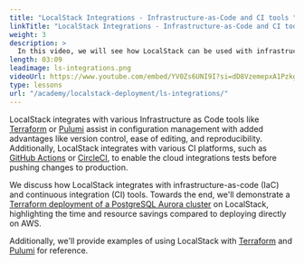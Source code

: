 ```yaml
---
title: "LocalStack Integrations - Infrastructure-as-Code and CI tools "
linkTitle: "LocalStack Integrations - Infrastructure-as-Code and CI tools "
weight: 3
description: >
  In this video, we will see how LocalStack can be used with infrastructure-as-code (IaC) and continuous integration (CI) tools to enable local development more efficient, and foster team collaboration. LocalStack integrations allow you to use your favorite tools to create and manage AWS resources locally.
length: 03:09
leadimage: ls-integrations.png
videoUrl: https://www.youtube.com/embed/YV0Zs6UNI9I?si=dD8VzemepxA1Pzkg
type: lessons
url: "/academy/localstack-deployment/ls-integrations/"
---
```


LocalStack integrates with various Infrastructure as Code tools like [Terraform](https://docs.localstack.cloud/user-guide/integrations/terraform/) or [Pulumi](https://docs.localstack.cloud/user-guide/integrations/pulumi/) assist in configuration management with added advantages like version control, ease of editing, and reproducibility. Additionally, LocalStack integrates with various CI platforms, such as [GitHub Actions](https://docs.localstack.cloud/user-guide/ci/github-actions/) or [CircleCI](https://docs.localstack.cloud/user-guide/ci/circle-ci/), to enable the cloud integrations tests before pushing changes to production.

We discuss how LocalStack integrates with infrastructure-as-code (IaC) and continuous integration (CI) tools. Towards the end, we'll demonstrate a [Terraform deployment of a PostgreSQL Aurora cluster](https://github.com/terraform-aws-modules/terraform-aws-rds-aurora/tree/v8.1.1/examples/postgresql) on LocalStack, highlighting the time and resource savings compared to deploying directly on AWS. 

Additionally, we'll provide examples of using LocalStack with [Terraform](https://github.com/localstack-samples/localstack-terraform-samples) and [Pulumi](https://github.com/localstack-samples/localstack-pulumi-samples) for reference.
